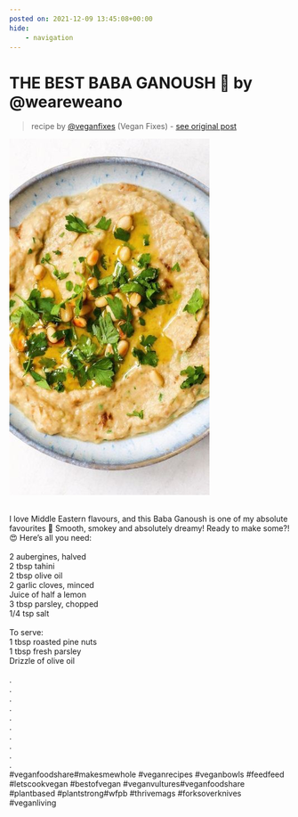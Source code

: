 ```yaml
---
posted on: 2021-12-09 13:45:08+00:00
hide:
    - navigation
---
```


# THE BEST BABA GANOUSH 🍆 by @weareweano  

> recipe by [@veganfixes](https://www.instagram.com/veganfixes/) 
(Vegan Fixes) - [see original post](https://instagram.com/p/CXQ6Q6aJbHT)

![](../img/veganfixes_09-12-2021_1312.png)

\
I love Middle Eastern flavours, and this Baba Ganoush is one of my absolute favourites 🤤 Smooth, smokey and absolutely dreamy! Ready to make some?! 😍 Here’s all you need: \
\
2 aubergines, halved\
2 tbsp tahini\
2 tbsp olive oil\
2 garlic cloves, minced\
Juice of half a lemon\
3 tbsp parsley, chopped\
1/4 tsp salt \
\
To serve:\
1 tbsp roasted pine nuts\
1 tbsp fresh parsley\
Drizzle of olive oil\
\
.\
.\
.\
.\
.\
.\
.\
.\
.\
.\
\#veganfoodshare\#makesmewhole \#veganrecipes \#veganbowls \#feedfeed \#letscookvegan \#bestofvegan \#veganvultures\#veganfoodshare \#plantbased \#plantstrong\#wfpb \#thrivemags \#forksoverknives \#veganliving 